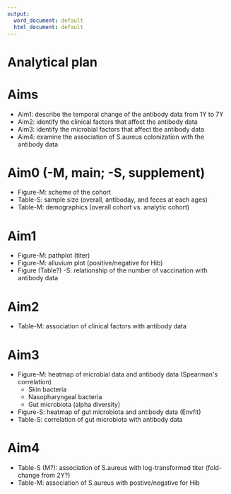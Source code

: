 ```yaml
---
output:
  word_document: default
  html_document: default
---
```

# Analytical plan

# Aims
* Aim1: describe the temporal change of the antibody data from 1Y to 7Y
* Aim2: identify the clinical factors that affect the antibody data
* Aim3: identify the microbial factors that affect tbe antibody data
* Aim4: examine the association of S.aureus colonization with the antibody data

# Aim0 (-M, main; -S, supplement)
* Figure-M: scheme of the cohort
* Table-S: sample size (overall, antiboday, and feces at each ages)
* Table-M: demographics (overall cohort vs. analytic cohort)

# Aim1
* Figure-M: pathplot (titer)
* Figure-M: alluvium plot (positive/negative for Hib)
* Figure (Table?) -S: relationship of the number of vaccination with antibody data

# Aim2
* Table-M: association of clinical factors with antibody data

# Aim3
* Figure-M: heatmap of microbial data and antibody data (Spearman's correlation)
  * Skin bacteria
  * Nasopharyngeal bacteria
  * Gut microbiota (alpha diversity)
* Figure-S: heatmap of gut microbiota and antibody data (Envfit)
* Table-S: correlation of gut microbiota with antibody data

# Aim4
* Table-S (M?): association of S.aureus with log-transformed titer (fold-change from 2Y?)
* Table-M: association of S.aureus with postive/negative for Hib